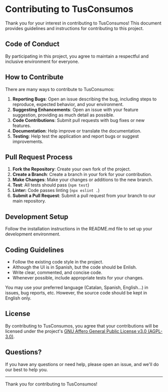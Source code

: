 # Contributing to TusConsumos

Thank you for your interest in contributing to TusConsumos! This document provides guidelines and instructions for contributing to this project.

## Code of Conduct

By participating in this project, you agree to maintain a respectful and inclusive environment for everyone.

## How to Contribute

There are many ways to contribute to TusConsumos:

1. **Reporting Bugs**: Open an issue describing the bug, including steps to reproduce, expected behavior, and your environment.
2. **Suggesting Enhancements**: Open an issue with your feature suggestion, providing as much detail as possible.
3. **Code Contributions**: Submit pull requests with bug fixes or new features.
4. **Documentation**: Help improve or translate the documentation.
5. **Testing**: Help test the application and report bugs or suggest improvements.

## Pull Request Process

1. **Fork the Repository**: Create your own fork of the project.
2. **Create a Branch**: Create a branch in your fork for your contribution.
3. **Make Changes**: Make your changes or additions to the new branch.
4. **Test**: All tests should pass (`npm test`)
5. **Linter:** Code passes linting (`npx eslint .`)
5. **Submit a Pull Request**: Submit a pull request from your branch to our main repository.

## Development Setup

Follow the installation instructions in the README.md file to set up your development environment.

## Coding Guidelines

- Follow the existing code style in the project.
- Although the UI is in Spanish, but the code should be Enlish.
- Write clear, commented, and concise code.
- Whenever possible, include appropriate tests for your changes.

You may use your preferred language (Catalan, Spanish, English...) in issues, bug reports, etc. However, the source code should be kept in English only.

## License

By contributing to TusConsumos, you agree that your contributions will be licensed under the project's [GNU Affero General Public License v3.0 (AGPL-3.0)](LICENSE).

## Questions?

If you have any questions or need help, please open an issue, and we'll do our best to help you.


---

Thank you for contributing to TusConsumos! 